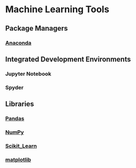 # Machine Learning Tools

## Package Managers

### [Anaconda](anaconda.md)

## Integrated Development Environments

### Jupyter Notebook

### Spyder

## Libraries

### [Pandas](pandas.md)

### [NumPy](numpy.md)

### [Scikit\_Learn](scikit_learn.md)

### [matplotlib](matplotlib.md)

